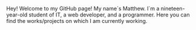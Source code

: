 Hey! Welcome to my GitHub page! My name´s Matthew.
I´m a nineteen-year-old student of IT, a web developer, and a programmer. Here you can find the works/projects on which I am currently working.
